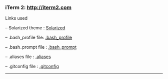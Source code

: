 ### iTerm 2: http://iterm2.com

Links used

–  Solarized theme  : [Solarized](http://ethanschoonover.com/solarized)

– .bash_profile file: [.bash_profile](https://github.com/omeroner/sysadmin/tree/master/configs/mac-dev-setup/.bash_profile)

– .bash_prompt file : [.bash_prompt](https://github.com/omeroner/sysadmin/tree/master/configs/mac-dev-setup/.bash_prompt)

– .aliases file     : [.aliases](https://github.com/omeroner/sysadmin/tree/master/configs/mac-dev-setup/.aliases)

– .gitconfig file   : [.gitconfig](https://github.com/omeroner/sysadmin/tree/master/configs/mac-dev-setup/.gitconfig)

***
